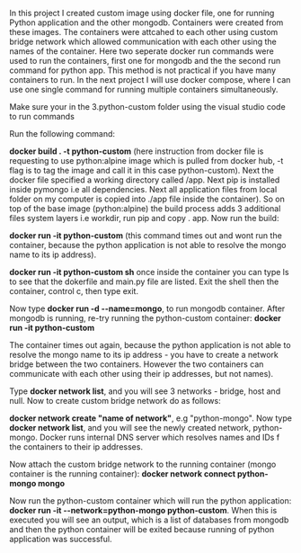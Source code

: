 In this project I created custom image using docker file, one for running Python application and the other mongodb. Containers were created from these images. The containers were attcahed to each other using custom bridge network which allowed communication with each other using the names of the container. Here two seperate docker run commands were used to run the containers, first one for mongodb and the the second run command for python app. This method is not practical if you have many containers to run. In the next project I will use docker compose, where I can use one single command for running multiple containers simultaneously.

Make sure your in the 3.python-custom folder using the visual studio code to run commands

Run the following command:

**docker build . -t python-custom** (here instruction from docker file is requesting to use python:alpine image which is pulled from docker hub, -t flag is to tag the image and call it in this case python-custom). Next the docker file specified a working directory called /app. Next pip is installed inside pymongo i.e all dependencies. Next all application files from local folder on my computer is copied into ./app file inside the container). So on top of the base image (python:alpine) the build process adds 3 additional files system layers i.e workdir, run pip and copy . app. Now run the build:

**docker run -it python-custom** (this command times out and wont run the container, because the python application is not able to resolve the mongo name to its ip address).

**docker run -it python-custom sh**
once inside the container you can type ls to see that the dokerfile and main.py file are listed. Exit the shell then the container, control c, then type exit.

Now type **docker run -d --name=mongo**, to run mongodb container. After mongodb is running, re-try running the python-custom container:
**docker run -it python-custom**

The container times out again, because the python application is not able to resolve the mongo name to its ip address - you have to create a network bridge between the two containers. However the two containers can communicate with each other using their ip addresses, but not names).

Type **docker network list**, and you will see 3 networks - bridge, host and null.
Now to create custom bridge network do as follows:

**docker network create "name of network"**, e.g "python-mongo".
Now type **docker network list**, and you will see the newly created network, python-mongo. Docker runs internal DNS server which resolves names and IDs f the containers to their ip addresses.

Now attach the custom bridge network to the running container (mongo container is the running container):
**docker network connect python-mongo mongo**

Now run the python-custom container which will run the python application:
**docker run -it --network=python-mongo python-custom**.
When this is executed you will see an output, which is a list of databases from mongodb and then the python container will be exited because running of python application was successful.
